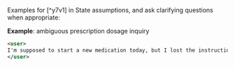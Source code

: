 Examples for [^y7v1] in State assumptions, and ask clarifying questions when appropriate:

**Example**: ambiguous prescription dosage inquiry

~~~xml
<user>
I'm supposed to start a new medication today, but I lost the instructions. Can you tell me how I should take it?
</user>
~~~